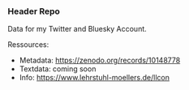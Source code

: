 ### Header Repo

Data for my Twitter and Bluesky Account.

Ressources: 
- Metadata: https://zenodo.org/records/10148778
- Textdata: coming soon
- Info: https://www.lehrstuhl-moellers.de/llcon